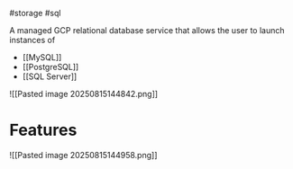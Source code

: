 #storage #sql

A managed GCP relational database service that allows the user to launch instances of
- [[MySQL]]
- [[PostgreSQL]]
- [[SQL Server]]

![[Pasted image 20250815144842.png]]

# Features

![[Pasted image 20250815144958.png]]

